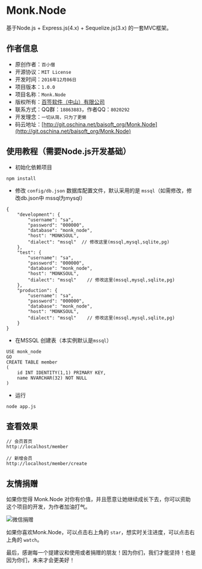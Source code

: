 # Monk.Node

基于Node.js + Express.js(4.x) + Sequelize.js(3.x) 的一套MVC框架。

## 作者信息 

- 原创作者：`百小僧` 
- 开源协议：`MIT License`
- 开发时间：`2016年12月06日`
- 项目版本：`1.0.0`
- 项目名称：`Monk.Node`
- 版权所有：[百签软件（中山）有限公司](http://www.baisoft.org)
- 联系方式：QQ群：`18863883`，作者QQ：`8020292`
- 开发理念：`一切从简，只为了更懒`
- 码云地址：[http://git.oschina.net/baisoft_org/Monk.Node](http://git.oschina.net/baisoft_org/Monk.Node)

## 使用教程（需要Node.js开发基础）

- 初始化依赖项目

```
npm install
```

- 修改 `config/db.json` 数据库配置文件，默认采用的是 `mssql`（如需修改，修改db.json中 mssql为mysql）

```
{
    "development": {
        "username": "sa",
        "password": "000000",
        "database": "monk_node",
        "host": "MONKSOUL",
        "dialect": "mssql"  // 修改这里(mssql,mysql,sqlite,pg)
    },
    "test": {
        "username": "sa",
        "password": "000000",
        "database": "monk_node",
        "host": "MONKSOUL",
        "dialect": "mssql"    // 修改这里(mssql,mysql,sqlite,pg)
    },
    "production": {
        "username": "sa",
        "password": "000000",
        "database": "monk_node",
        "host": "MONKSOUL",
        "dialect": "mssql"    // 修改这里(mssql,mysql,sqlite,pg)
    }
}
```


- 在MSSQL 创建表（本实例默认是`mssql`）

```
USE monk_node
GO
CREATE TABLE member
(
	id INT IDENTITY(1,1) PRIMARY KEY,
	name NVARCHAR(32) NOT NULL
)
```


- 运行

```
node app.js
```

## 查看效果

```
// 会员首页
http://localhost/member

// 新增会员 
http://localhost/member/create
```




## 友情捐赠

如果你觉得 Monk.Node 对你有价值，并且愿意让她继续成长下去，你可以资助这个项目的开发，为作者加油打气。

![微信捐赠](http://images.cnblogs.com/cnblogs_com/baisoft/865458/o_%e6%8d%90%e8%b5%a0.png)

如果你喜欢Monk.Node，可以点击右上角的 `star`，想实时关注进度，可以点击右上角的 `watch`。

最后，感谢每一个提建议和使用或者捐赠的朋友！因为你们，我们才能坚持！也是因为你们，未来才会更美好！